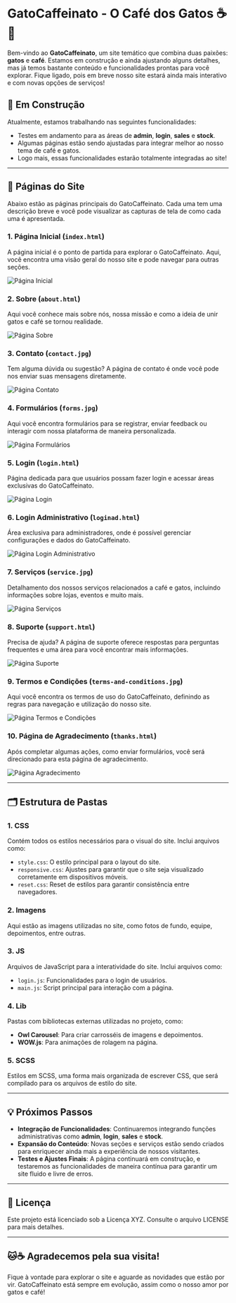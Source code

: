 # GatoCaffeinato - O Café dos Gatos ☕🐾

Bem-vindo ao **GatoCaffeinato**, um site temático que combina duas paixões: **gatos** e **café**. Estamos em construção e ainda ajustando alguns detalhes, mas já temos bastante conteúdo e funcionalidades prontas para você explorar. Fique ligado, pois em breve nosso site estará ainda mais interativo e com novas opções de serviços!

## 🚧 Em Construção

Atualmente, estamos trabalhando nas seguintes funcionalidades:
- Testes em andamento para as áreas de **admin**, **login**, **sales** e **stock**.
- Algumas páginas estão sendo ajustadas para integrar melhor ao nosso tema de café e gatos.
- Logo mais, essas funcionalidades estarão totalmente integradas ao site!

---

## 🚀 Páginas do Site

Abaixo estão as páginas principais do GatoCaffeinato. Cada uma tem uma descrição breve e você pode visualizar as capturas de tela de como cada uma é apresentada.

### 1. **Página Inicial** (`index.html`)
A página inicial é o ponto de partida para explorar o GatoCaffeinato. Aqui, você encontra uma visão geral do nosso site e pode navegar para outras seções.

![Página Inicial](site/index.jpg)

### 2. **Sobre** (`about.html`)
Aqui você conhece mais sobre nós, nossa missão e como a ideia de unir gatos e café se tornou realidade.

![Página Sobre](site/about.jpg)

### 3. **Contato** (`contact.jpg`)
Tem alguma dúvida ou sugestão? A página de contato é onde você pode nos enviar suas mensagens diretamente.

![Página Contato](site/contact.jpg)

### 4. **Formulários** (`forms.jpg`)
Aqui você encontra formulários para se registrar, enviar feedback ou interagir com nossa plataforma de maneira personalizada.

![Página Formulários](site/forms.jpg)

### 5. **Login** (`login.html`)
Página dedicada para que usuários possam fazer login e acessar áreas exclusivas do GatoCaffeinato.

![Página Login](site/login.jpg)

### 6. **Login Administrativo** (`loginad.html`)
Área exclusiva para administradores, onde é possível gerenciar configurações e dados do GatoCaffeinato.

![Página Login Administrativo]()

### 7. **Serviços** (`service.jpg`)
Detalhamento dos nossos serviços relacionados a café e gatos, incluindo informações sobre lojas, eventos e muito mais.

![Página Serviços](site/service.jpg)

### 8. **Suporte** (`support.html`)
Precisa de ajuda? A página de suporte oferece respostas para perguntas frequentes e uma área para você encontrar mais informações.

![Página Suporte](site/support.jpg)

### 9. **Termos e Condições** (`terms-and-conditions.jpg`)
Aqui você encontra os termos de uso do GatoCaffeinato, definindo as regras para navegação e utilização do nosso site.

![Página Termos e Condições](site/terms-and-conditions.jpg)

### 10. **Página de Agradecimento** (`thanks.html`)
Após completar algumas ações, como enviar formulários, você será direcionado para esta página de agradecimento.

![Página Agradecimento](site/thanks.jpg)

---

## 🗂 Estrutura de Pastas

### 1. **CSS** 
Contém todos os estilos necessários para o visual do site. Inclui arquivos como:
- `style.css`: O estilo principal para o layout do site.
- `responsive.css`: Ajustes para garantir que o site seja visualizado corretamente em dispositivos móveis.
- `reset.css`: Reset de estilos para garantir consistência entre navegadores.

### 2. **Imagens**
Aqui estão as imagens utilizadas no site, como fotos de fundo, equipe, depoimentos, entre outras.

### 3. **JS**
Arquivos de JavaScript para a interatividade do site. Inclui arquivos como:
- `login.js`: Funcionalidades para o login de usuários.
- `main.js`: Script principal para interação com a página.

### 4. **Lib**
Pastas com bibliotecas externas utilizadas no projeto, como:
- **Owl Carousel**: Para criar carrosséis de imagens e depoimentos.
- **WOW.js**: Para animações de rolagem na página.
  
### 5. **SCSS**
Estilos em SCSS, uma forma mais organizada de escrever CSS, que será compilado para os arquivos de estilo do site.

---

## 💡 Próximos Passos

- **Integração de Funcionalidades**: Continuaremos integrando funções administrativas como **admin**, **login**, **sales** e **stock**.
- **Expansão do Conteúdo**: Novas seções e serviços estão sendo criados para enriquecer ainda mais a experiência de nossos visitantes.
- **Testes e Ajustes Finais**: A página continuará em construção, e testaremos as funcionalidades de maneira contínua para garantir um site fluido e livre de erros.

---

## 📄 Licença

Este projeto está licenciado sob a Licença XYZ. Consulte o arquivo LICENSE para mais detalhes.

---

## 🐱☕ Agradecemos pela sua visita!

Fique à vontade para explorar o site e aguarde as novidades que estão por vir. GatoCaffeinato está sempre em evolução, assim como o nosso amor por gatos e café!
